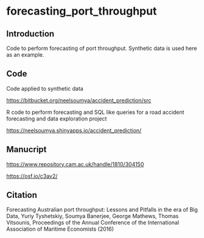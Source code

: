 # forecasting_port_throughput

## Introduction

Code to perform forecasting of port throughput. Synthetic data is used here as an example.

## Code

Code applied to synthetic data 

https://bitbucket.org/neelsoumya/accident_prediction/src

R code to perform forecasting and SQL like queries for a road accident forecasting and data exploration project

https://neelsoumya.shinyapps.io/accident_prediction/


## Manucript

https://www.repository.cam.ac.uk/handle/1810/304150

https://osf.io/c3av2/

## Citation

Forecasting Australian port throughput: Lessons and Pitfalls in the era of Big Data, Yuriy Tyshetskiy, Soumya Banerjee, George Mathews, Thomas Vitsounis, Proceedings of the Annual Conference of the International Association of Maritime Economists (2016)
